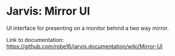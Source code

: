 # Jarvis: Mirror UI

UI interface for presenting on a monitor behind a two way mirror.

Link to documentation: https://github.com/robe16/jarvis.documentation/wiki/Mirror-UI
